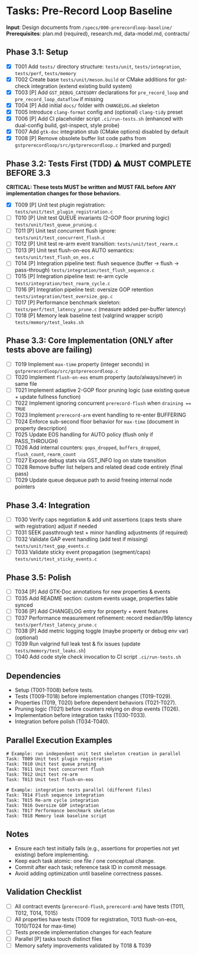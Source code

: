 # Tasks: Pre-Record Loop Baseline

**Input**: Design documents from `/specs/000-prerecordloop-baseline/`  
**Prerequisites**: plan.md (required), research.md, data-model.md, contracts/

## Phase 3.1: Setup
- [X] T001 Add `tests/` directory structure: `tests/unit`, `tests/integration`, `tests/perf`, `tests/memory`
- [X] T002 Create base `tests/unit/meson.build` or CMake additions for gst-check integration (extend existing build system)
- [X] T003 [P] Add `GST_DEBUG_CATEGORY` declarations for `pre_record_loop` and `pre_record_loop_dataflow` if missing
- [X] T004 [P] Add initial `docs/` folder with `CHANGELOG.md` skeleton
- [X] T005 Introduce `clang-format` config and (optional) `clang-tidy` preset
- [X] T006 [P] Add CI placeholder script `.ci/run-tests.sh` (enhanced with dual-config build, gst-inspect, style probe)
- [X] T007 Add `gtk-doc` integration stub (CMake options) disabled by default
- [X] T008 [P] Remove obsolete buffer list code paths from `gstprerecordloop/src/gstprerecordloop.c` (marked and purged)

## Phase 3.2: Tests First (TDD) ⚠️ MUST COMPLETE BEFORE 3.3
**CRITICAL: These tests MUST be written and MUST FAIL before ANY implementation changes for those behaviors.**
- [X] T009 [P] Unit test plugin registration: `tests/unit/test_plugin_registration.c`
- [ ] T010 [P] Unit test QUEUE invariants (2-GOP floor pruning logic) `tests/unit/test_queue_pruning.c`
- [ ] T011 [P] Unit test concurrent flush ignore: `tests/unit/test_concurrent_flush.c`
- [ ] T012 [P] Unit test re-arm event transition: `tests/unit/test_rearm.c`
- [ ] T013 [P] Unit test flush-on-eos AUTO semantics: `tests/unit/test_flush_on_eos.c`
- [ ] T014 [P] Integration pipeline test: flush sequence (buffer → flush → pass-through) `tests/integration/test_flush_sequence.c`
- [ ] T015 [P] Integration pipeline test: re-arm cycle `tests/integration/test_rearm_cycle.c`
- [ ] T016 [P] Integration pipeline test: oversize GOP retention `tests/integration/test_oversize_gop.c`
- [ ] T017 [P] Performance benchmark skeleton: `tests/perf/test_latency_prune.c` (measure added per-buffer latency)
- [ ] T018 [P] Memory leak baseline test (valgrind wrapper script) `tests/memory/test_leaks.sh`

## Phase 3.3: Core Implementation (ONLY after tests above are failing)
- [ ] T019 Implement `max-time` property (integer seconds) in `gstprerecordloop/src/gstprerecordloop.c`
- [ ] T020 Implement `flush-on-eos` enum property (auto/always/never) in same file
- [ ] T021 Implement adaptive 2-GOP floor pruning logic (use existing queue + update fullness function)
- [ ] T022 Implement ignoring concurrent `prerecord-flush` when `draining == TRUE`
- [ ] T023 Implement `prerecord-arm` event handling to re-enter BUFFERING
- [ ] T024 Enforce sub-second floor behavior for `max-time` (document in property description)
- [ ] T025 Update EOS handling for AUTO policy (flush only if PASS_THROUGH)
- [ ] T026 Add internal counters: `gops_dropped`, `buffers_dropped`, `flush_count`, `rearm_count`
- [ ] T027 Expose debug stats via GST_INFO log on state transition
- [ ] T028 Remove buffer list helpers and related dead code entirely (final pass)
- [ ] T029 Update queue dequeue path to avoid freeing internal node pointers

## Phase 3.4: Integration
- [ ] T030 Verify caps negotiation & add unit assertions (caps tests share with registration) adjust if needed
- [ ] T031 SEEK passthrough test + minor handling adjustments (if required)
- [ ] T032 Validate GAP event handling (add test if missing) `tests/unit/test_gap_events.c`
- [ ] T033 Validate sticky event propagation (segment/caps) `tests/unit/test_sticky_events.c`

## Phase 3.5: Polish
- [ ] T034 [P] Add GTK-Doc annotations for new properties & events
- [ ] T035 Add README section: custom events usage, properties table synced
- [ ] T036 [P] Add CHANGELOG entry for property + event features
- [ ] T037 Performance measurement refinement: record median/99p latency `tests/perf/test_latency_prune.c`
- [ ] T038 [P] Add metric logging toggle (maybe property or debug env var) (optional)
- [ ] T039 Run valgrind full leak test & fix issues (update `tests/memory/test_leaks.sh`)
- [ ] T040 Add code style check invocation to CI script `.ci/run-tests.sh`

## Dependencies
- Setup (T001-T008) before tests.
- Tests (T009-T018) before implementation changes (T019-T029).
- Properties (T019, T020) before dependent behaviors (T021-T027).
- Pruning logic (T021) before counters relying on drop events (T026).
- Implementation before integration tasks (T030-T033).
- Integration before polish (T034-T040).

## Parallel Execution Examples
```
# Example: run independent unit test skeleton creation in parallel
Task: T009 Unit test plugin registration
Task: T010 Unit test queue pruning
Task: T011 Unit test concurrent flush
Task: T012 Unit test re-arm
Task: T013 Unit test flush-on-eos

# Example: integration tests parallel (different files)
Task: T014 Flush sequence integration
Task: T015 Re-arm cycle integration
Task: T016 Oversize GOP integration
Task: T017 Performance benchmark skeleton
Task: T018 Memory leak baseline script
```

## Notes
- Ensure each test initially fails (e.g., assertions for properties not yet existing) before implementing.
- Keep each task atomic: one file / one conceptual change.
- Commit after each task; reference task ID in commit message.
- Avoid adding optimization until baseline correctness passes.

## Validation Checklist
- [ ] All contract events (`prerecord-flush`, `prerecord-arm`) have tests (T011, T012, T014, T015)
- [ ] All properties have tests (T009 for registration, T013 flush-on-eos, T010/T024 for max-time)
- [ ] Tests precede implementation changes for each feature
- [ ] Parallel [P] tasks touch distinct files
- [ ] Memory safety improvements validated by T018 & T039
